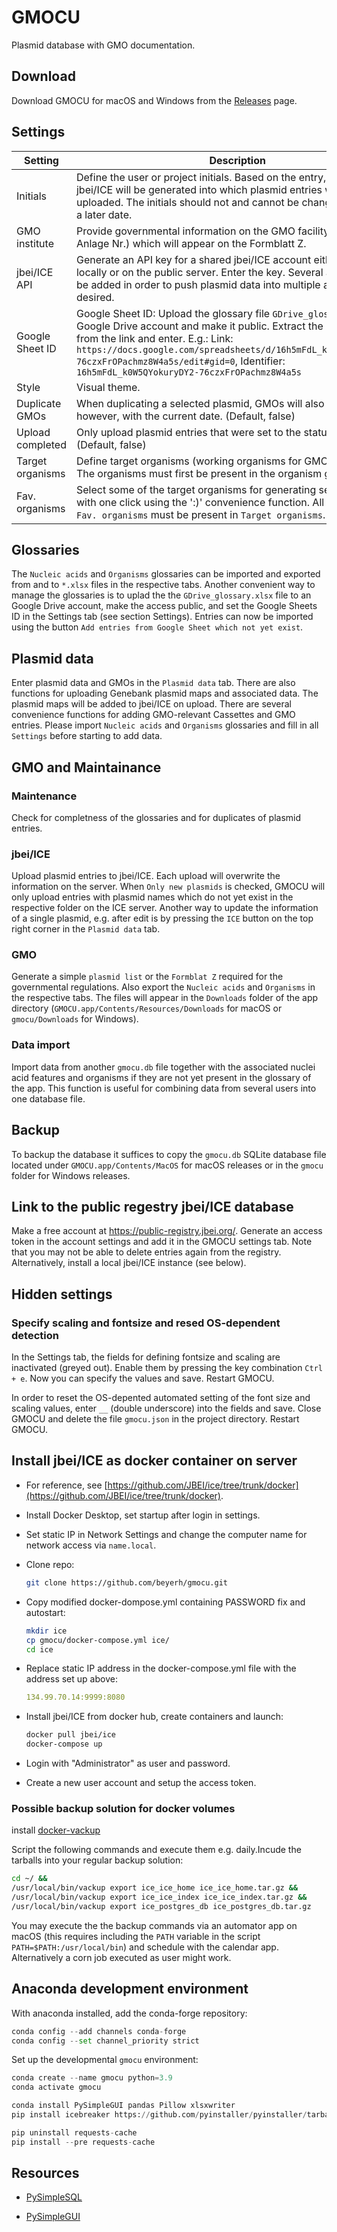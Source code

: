 # GMOCU

Plasmid database with GMO documentation.

## Download

Download GMOCU for macOS and Windows from the [Releases](https://github.com/beyerh/gmocu/releases) page.

## Settings

| Setting          | Description                                                                                                                                                                                                                                                                                                                                              |
| ---------------- | -------------------------------------------------------------------------------------------------------------------------------------------------------------------------------------------------------------------------------------------------------------------------------------------------------------------------------------------------------- |
| Initials         | Define the user or project initials. Based on the entry, a folder on jbei/ICE will be generated into which plasmid entries will be uploaded. The initials should not and cannot be changed anymore at a later date.                                                                                                                                      |
| GMO institute    | Provide governmental information on the GMO facility (Az. and Anlage Nr.) which will appear on the Formblatt Z.                                                                                                                                                                                                                                          |
| jbei/ICE API     | Generate an API key for a shared jbei/ICE account either hosted locally or on the public server. Enter the key. Several accounts can be added in order to push plasmid data into multiple accounts if desired.                                                                                                                                           |
| Google Sheet ID  | Google Sheet ID: Upload the glossary file ```GDrive_glossary.xlsx``` to a Google Drive account and make it public. Extract the identifier code from the link and enter. E.g.: Link: ```https://docs.google.com/spreadsheets/d/16h5mFdL_k0W5QYokuryDY2-76czxFrOPachmz8W4a5s/edit#gid=0```, Identifier: ```16h5mFdL_k0W5QYokuryDY2-76czxFrOPachmz8W4a5s``` |
| Style            | Visual theme.                                                                                                                                                                                                                                                                                                                                            |
| Duplicate GMOs   | When duplicating a selected plasmid, GMOs will also be copied, however, with the current date. (Default, false)                                                                                                                                                                                                                                          |
| Upload completed | Only upload plasmid entries that were set to the status "Complete". (Default, false)                                                                                                                                                                                                                                                                     |
| Target organisms | Define target organisms (working organisms for GMO generation). The organisms must first be present in the organism glossary.                                                                                                                                                                                                                            |
| Fav. organisms   | Select some of the target organisms for generating several GMOs with one click using the ':)' convenience function. All organisms in ```Fav. organisms``` must be present in ```Target organisms```.                                                                                                                                                     |

## Glossaries

The ```Nucleic acids``` and ```Organisms``` glossaries can be imported and exported from and to ```*.xlsx``` files in the respective tabs. Another convenient way to manage the glossaries is to uplad the the ```GDrive_glossary.xlsx``` file to an Google Drive account, make the access public, and set the Google Sheets ID in the Settings tab (see section Settings). Entries can now be imported using the button ```Add entries from Google Sheet which not yet exist```.

## Plasmid data

Enter plasmid data and GMOs in the ```Plasmid data``` tab. There are also functions for uploading Genebank plasmid maps and associated data. The plasmid maps will be added to jbei/ICE on upload. There are several convenience functions for adding GMO-relevant Cassettes and GMO entries. Please import ```Nucleic acids``` and ```Organisms``` glossaries and fill in all ```Settings``` before starting to add data.

## GMO and Maintainance

### Maintenance

Check for completness of the glossaries and for duplicates of plasmid entries.

### jbei/ICE

Upload plasmid entries to jbei/ICE. Each upload will overwrite the information on the server. When ```Only new plasmids``` is checked, GMOCU will only upload entries with plasmid names which do not yet exist in the respective folder on the ICE server. Another way to update the information of a single plasmid, e.g. after edit is by pressing the ```ICE``` button on the top right corner in the ```Plasmid data``` tab.

### GMO

Generate a simple ```plasmid list``` or the ```Formblat Z``` required for the governmental regulations. Also export the ```Nucleic acids``` and ```Organisms``` in the respective tabs. The files will appear in the ```Downloads``` folder of the app directory (```GMOCU.app/Contents/Resources/Downloads``` for macOS or ```gmocu/Downloads``` for Windows).

### Data import

Import data from another ```gmocu.db``` file together with the associated nuclei acid features and organisms if they are not yet present in the glossary of the app. This function is useful for combining data from several users into one database file.

## Backup

To backup the database it suffices to copy the ```gmocu.db``` SQLite database file located under ```GMOCU.app/Contents/MacOS``` for macOS releases or in the ```gmocu``` folder for Windows releases.

## Link to the public regestry jbei/ICE database

Make a free account at https://public-registry.jbei.org/. Generate an access token in the account settings and add it in the GMOCU settings tab. Note that you may not be able to delete entries again from the registry. Alternatively, install a local jbei/ICE instance (see below).

## Hidden settings

### Specify scaling and fontsize and resed OS-dependent detection

In the Settings tab, the fields for defining fontsize and scaling are inactivated (greyed out). Enable them by pressing the key combination ```Ctrl + e```. Now you can specify the values and save. Restart GMOCU.

In order to reset the OS-depented automated setting of the font size and scaling values, enter ```__``` (double underscore) into the fields and save. Close GMOCU and delete the file ```gmocu.json``` in the project directory. Restart GMOCU.

## Install jbei/ICE as docker container on server

- For reference, see [https://github.com/JBEI/ice/tree/trunk/docker](https://github.com/JBEI/ice/tree/trunk/docker).

- Install Docker Desktop, set startup after login in settings.

- Set static IP in Network Settings and change the computer name for network access via ```name.local```.

- Clone repo:
  
  ```bash
  git clone https://github.com/beyerh/gmocu.git
  ```

- Copy modified docker-dompose.yml containing PASSWORD fix and autostart:
  
  ```bash
  mkdir ice
  cp gmocu/docker-compose.yml ice/
  cd ice
  ```

- Replace static IP address in the docker-compose.yml file with the address set up above:
  
  ```yaml
  134.99.70.14:9999:8080
  ```

- Install jbei/ICE from docker hub, create containers and launch:
  
  ```bash
  docker pull jbei/ice
  docker-compose up
  ```

- Login with "Administrator" as user and password.

- Create a new user account and setup the access token.

### Possible backup solution for docker volumes

install [docker-vackup](https://github.com/BretFisher/docker-vackup)

Script the following commands and execute them e.g. daily.Incude the tarballs into your regular backup solution:

```bash
cd ~/ &&
/usr/local/bin/vackup export ice_ice_home ice_ice_home.tar.gz &&
/usr/local/bin/vackup export ice_ice_index ice_ice_index.tar.gz &&
/usr/local/bin/vackup export ice_postgres_db ice_postgres_db.tar.gz
```

You may execute the the backup commands via an automator app on macOS (this requires including the `PATH` variable in the script `PATH=$PATH:/usr/local/bin`) and schedule with the calendar app. Alternatively a corn job executed as user might work.

## Anaconda development environment

With anaconda installed, add the conda-forge repository:

```python
conda config --add channels conda-forge
conda config --set channel_priority strict
```

Set up the developmental ```gmocu``` environment:

```python
conda create --name gmocu python=3.9
conda activate gmocu

conda install PySimpleGUI pandas Pillow xlsxwriter
pip install icebreaker https://github.com/pyinstaller/pyinstaller/tarball/develop

pip uninstall requests-cache
pip install --pre requests-cache
```

## Resources

- [PySimpleSQL](https://github.com/PySimpleSQL)

- [PySimpleGUI](https://github.com/PySimpleGUI/PySimpleGUI)